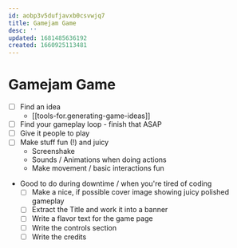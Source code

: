 ```yaml
---
id: aobp3v5dufjavxb0csvwjq7
title: Gamejam Game
desc: ''
updated: 1681485636192
created: 1660925113481
---
```

# Gamejam Game
- [ ] Find an idea
  - [[tools-for.generating-game-ideas]]
- [ ] Find your gameplay loop - finish that ASAP
- [ ] Give it people to play
- [ ] Make stuff fun (!) and juicy
  - Screenshake
  - Sounds / Animations when doing actions
  - Make movement / basic interactions fun

- Good to do during downtime / when you're tired of coding
  - [ ] Make a nice, if possible cover image showing juicy polished gameplay
  - [ ] Extract the Title and work it into a banner
  - [ ] Write a flavor text for the game page
  - [ ] Write the controls section
  - [ ] Write the credits
